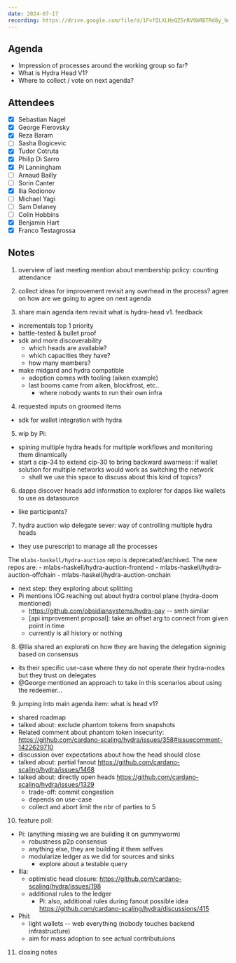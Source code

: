 ```yaml
---
date: 2024-07-17
recording: https://drive.google.com/file/d/1FvfQLXLHeQZSrRV9bRBTRd8y_hma17cg/
---
```


## Agenda
- Impression of processes around the working group so far?
- What is Hydra Head V1?
- Where to collect / vote on next agenda?

## Attendees
  - [x] Sebastian Nagel
  - [x] George Flerovsky
  - [x] Reza Baram
  - [ ] Sasha Bogicevic
  - [x] Tudor Cotruta
  - [x] Philip Di Sarro
  - [x] Pi Lanningham
  - [ ] Arnaud Bailly
  - [ ] Sorin Canter
  - [x] Ilia Rodionov
  - [ ] Michael Yagi
  - [ ] Sam Delaney
  - [ ] Colin Hobbins
  - [x] Benjamin Hart
  - [x] Franco Testagrossa

## Notes

1. overview of last meeting mention about membership policy: counting attendance

2. collect ideas for improvement revisit any overhead in the process? agree on how are we going to agree on next agenda

3. share main agenda item revisit what is hydra-head v1. feedback
  - incrementals top 1 priority
  - battle-tested & bullet proof
  - sdk and more discoverability
      - which heads are available?
      - which capacities they have?
      - how many members?
  - make midgard and hydra compatible
      - adoption comes with tooling (aiken example)
      - last booms came from aiken, blockfrost, etc..
          - where nobody wants to run their own infra
    
4. requested inputs on groomed items
  - sdk for wallet integration with hydra

5. wip by Pi: 
  - spining multiple hydra heads for multiple workflows and monitoring them dinamically
  - start a cip-34 to extend cip-30 to bring backward awarness: if wallet solution for multiple networks would work as switching the network
      - shall we use this space to discuss about this kind of topics?

6. dapps discover heads add information to explorer for dapps like wallets to use as datasource
  - like participants?

7. hydra auction wip delegate sever: way of controlling multiple hydra heads
  - they use purescript to manage all the processes

  The `mlabs-haskell/hydra-auction` repo is deprecated/archived. The new repos are:
      - mlabs-haskell/hydra-auction-frontend
      - mlabs-haskell/hydra-auction-offchain
      - mlabs-haskell/hydra-auction-onchain
  - next step: they exploring about splitting
  - Pi mentions IOG reaching out about hydra control plane (hydra-doom mentioned)
      - https://github.com/obsidiansystems/hydra-pay -- smth similar
      - [api improvement proposal]: take an offset arg to connect from given point in time
      - currently is all history or nothing


8. @Ilia shared an explorati on how they are having the delegation signinig based on consensus
  - its their specific use-case where they do not operate their hydra-nodes but they trust on delegates
  - @George mentioned an approach to take in this scenarios about using the redeemer...

9. jumping into main agenda item: what is head v1?
  - shared roadmap
  - talked about: exclude phantom tokens from snapshots
  - Related comment about phantom token insecurity: https://github.com/cardano-scaling/hydra/issues/358#issuecomment-1422629710
  - discussion over expectations about how the head should close
  - talked about: partial fanout https://github.com/cardano-scaling/hydra/issues/1468
  - talked about: directly open heads https://github.com/cardano-scaling/hydra/issues/1329
      - trade-off: commit congestion
      - depends on use-case
      - collect and abort limit the nbr of parties to 5

10. feature poll:
  - Pi: (anything missing we are building it on gummyworm)
      - robustness p2p consensus
      - anything else, they are building it them selfves
      - modularize ledger as we did for sources and sinks
          - explore about a testable query
  - Ilia: 
      - optimistic head closure: https://github.com/cardano-scaling/hydra/issues/198
      - additional rules to the ledger
        - Pi: also, additional rules during fanout possible idea https://github.com/cardano-scaling/hydra/discussions/415
  - Phil:
      - light wallets -- web everything (nobody touches backend infrastructure)
      - aim for mass adoption to see actual contributuions

11. closing notes
